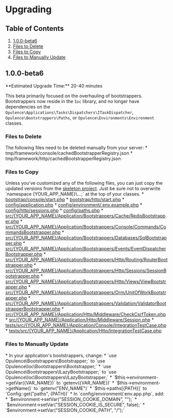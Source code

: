 # Upgrading

## Table of Contents
1. [1.0.0-beta6](#1.0.0-beta6)
  1. [Files to Delete](#1.0.0-beta6-files-to-delete)
  2. [Files to Copy](#1.0.0-beta6-files-to-copy)
  3. [Files to Manually Update](#1.0.0-beta6-files-to-manually-update)

<h2 id="1.0.0-beta6">1.0.0-beta6</h2>
**Estimated Upgrade Time:** 20-40 minutes

This beta primarily focused on the overhauling of bootstrappers.  Bootstrappers now reside in the `Ioc` library, and no longer have dependencies on the `Opulence\Applications\Tasks\Dispatchers\ITaskDispatcher`, `Opulence\Bootstrappers\Paths`, or `Opulence\Environments\Environment` classes.

<h3 id="1.0.0-beta6-files-to-delete">Files to Delete</h3>
The following files need to be deleted manually from your server:
* tmp/framework/console/cachedBootstrapperRegistry.json
* tmp/framework/http/cachedBootstrapperRegistry.json

<h3 id="1.0.0-beta6-files-to-copy">Files to Copy</h3>
Unless you've customized any of the following files, you can just copy the updated versions from the <a href="https://github.com/opulencephp/Project/blob/v1.0.0-beta4" target="_blank">skeleton project</a>.  Just be sure not to overwrite `namespace {YOUR_APP_NAME}\...;` at the top of your classes.
* <a href="https://github.com/opulencephp/Project/blob/v1.0.0-beta4/bootstrap/console/start.php" target="_blank">bootstrap/console/start.php</a>
* <a href="https://github.com/opulencephp/Project/blob/v1.0.0-beta4/bootstrap/http/start.php" target="_blank">bootstrap/http/start.php</a>
* <a href="https://github.com/opulencephp/Project/blob/v1.0.0-beta4/config/application.php" target="_blank">config/application.php</a>
* <a href="https://github.com/opulencephp/Project/blob/v1.0.0-beta4/config/environment/.env.example.php" target="_blank">config/environment/.env.example.php</a>
* <a href="https://github.com/opulencephp/Project/blob/v1.0.0-beta4/config/http/sessions.php" target="_blank">config/http/sessions.php</a>
* <a href="https://github.com/opulencephp/Project/blob/v1.0.0-beta4/config/paths.php" target="_blank">config/paths.php</a>
* <a href="https://github.com/opulencephp/Project/blob/v1.0.0-beta4/src/Project/Application/Bootstrappers/Cache/RedisBootstrapper.php" target="_blank">src/{YOUR_APP_NAME}/Application/Bootstrappers/Cache/RedisBootstrapper.php</a>
* <a href="https://github.com/opulencephp/Project/blob/v1.0.0-beta4/src/Project/Application/Bootstrappers/Console/Commands/CommandsBootstrapper.php" target="_blank">src/{YOUR_APP_NAME}/Application/Bootstrappers/Console/Commands/CommandsBootstrapper.php</a>
* <a href="https://github.com/opulencephp/Project/blob/v1.0.0-beta4/src/Project/Application/Bootstrappers/Databases/SqlBootstrapper.php" target="_blank">src/{YOUR_APP_NAME}/Application/Bootstrappers/Databases/SqlBootstrapper.php</a>
* <a href="https://github.com/opulencephp/Project/blob/v1.0.0-beta4/src/Project/Application/Bootstrappers/Events/EventDispatcherBootstrapper.php" target="_blank">src/{YOUR_APP_NAME}/Application/Bootstrappers/Events/EventDispatcherBootstrapper.php</a>
* <a href="https://github.com/opulencephp/Project/blob/v1.0.0-beta4/src/Project/Application/Bootstrappers/Http/Routing/RouterBootstrapper.php" target="_blank">src/{YOUR_APP_NAME}/Application/Bootstrappers/Http/Routing/RouterBootstrapper.php</a>
* <a href="https://github.com/opulencephp/Project/blob/v1.0.0-beta4/src/Project/Application/Bootstrappers/Http/Sessions/SessionBootstrapper.php" target="_blank">src/{YOUR_APP_NAME}/Application/Bootstrappers/Http/Sessions/SessionBootstrapper.php</a>
* <a href="https://github.com/opulencephp/Project/blob/v1.0.0-beta4/src/Project/Application/Bootstrappers/Http/Views/ViewBootstrapper.php" target="_blank">src/{YOUR_APP_NAME}/Application/Bootstrappers/Http/Views/ViewBootstrapper.php</a>
* <a href="https://github.com/opulencephp/Project/blob/v1.0.0-beta4/src/Project/Application/Bootstrappers/Orm/UnitOfWorkBootstrapper.php" target="_blank">src/{YOUR_APP_NAME}/Application/Bootstrappers/Orm/UnitOfWorkBootstrapper.php</a>
* <a href="https://github.com/opulencephp/Project/blob/v1.0.0-beta4/src/Project/Application/Bootstrappers/Validation/ValidatorBootstrapper.php" target="_blank">src/{YOUR_APP_NAME}/Application/Bootstrappers/Validation/ValidatorBootstrapperBootstrapper.php</a>
* <a href="https://github.com/opulencephp/Project/blob/v1.0.0-beta4/src/Project/Application/Http/Middleware/CheckCsrfToken.php" target="_blank">src/{YOUR_APP_NAME}/Application/Http/Middleware/CheckCsrfToken.php</a>
* <a href="https://github.com/opulencephp/Project/blob/v1.0.0-beta4/src/Project/Application/Http/Middleware/Session.php" target="_blank">src/{YOUR_APP_NAME}/Application/Http/Middleware/Session.php</a>
* <a href="https://github.com/opulencephp/Project/blob/v1.0.0-beta4/tests/src/Project/Application/Console/IntegrationTestCase.php" target="_blank">tests/src/{YOUR_APP_NAME}/Application/Console/IntegrationTestCase.php</a>
* <a href="https://github.com/opulencephp/Project/blob/v1.0.0-beta4/tests/src/Project/Application/Http/IntegrationTestCase.php" target="_blank">tests/src/{YOUR_APP_NAME}/Application/Http/IntegrationTestCase.php</a>

<h3 id="1.0.0-beta6-files-to-manually-update">Files to Manually Update</h3>
* In your application's bootstrappers, change:
  * `use Opulence\Bootstrappers\Bootstrapper;` to `use Opulence\Ioc\Bootstrappers\Bootstrapper;`
  * `use Opulence\Bootstrappers\ILazyBootstrapper;` to `use Opulence\Ioc\Bootstrappers\ILazyBootstrapper;`
  * `$this->environment->getVar({VAR_NAME})` to `getenv({VAR_NAME})`
  * `$this->environment->getName()` to `getenv("ENV_NAME")`
  * `$this->paths[{PATH}]` to `Config::get("paths", {PATH})`
* In `config/environment/.env.app.php`, add:
  * `$environment->setVar("SESSION_COOKIE_DOMAIN", "");`
  * `$environment->setVar("SESSION_COOKIE_IS_SECURE", false);`
  * `$environment->setVar("SESSION_COOKIE_PATH", "/");`